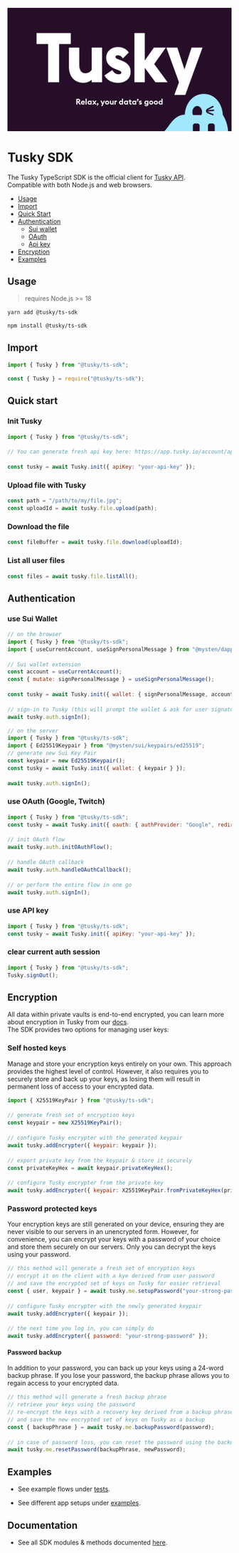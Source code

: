 <p align="center">
<img src="./og-image.png" alt="Logo">
</p>

# Tusky SDK

The Tusky TypeScript SDK is the official client for [Tusky API](https://docs.tusky.io/).\
Compatible with both Node.js and web browsers.

- [Usage](#usage)
- [Import](#import)
- [Quick Start](#quick-start)
- [Authentication](#authentication)
  - [Sui wallet](#use-sui-wallet)
  - [OAuth](#use-oauth-google-twitch)
  - [Api key](#use-api-key)
- [Encryption](#encryption)
- [Examples](#examples)

## Usage

> requires Node.js >= 18

<CodeGroup>
  <CodeGroupItem title="yarn">

```console:no-line-numbers
yarn add @tusky/ts-sdk
```

  </CodeGroupItem>
  <CodeGroupItem title="npm">

```console:no-line-numbers
npm install @tusky/ts-sdk
```

  </CodeGroupItem>
</CodeGroup>

## Import

<CodeGroup>
  <CodeGroupItem title="ES Modules">

```js
import { Tusky } from "@tusky/ts-sdk";
```

  </CodeGroupItem>
  <CodeGroupItem title="CommonJS">

```js
const { Tusky } = require("@tusky/ts-sdk");
```

  </CodeGroupItem>
</CodeGroup>

## Quick start

### Init Tusky

```js
import { Tusky } from "@tusky/ts-sdk";

// You can generate fresh api key here: https://app.tusky.io/account/api-keys

const tusky = await Tusky.init({ apiKey: "your-api-key" });
```

### Upload file with Tusky

```js
const path = "/path/to/my/file.jpg";
const uploadId = await tusky.file.upload(path);
```

### Download the file

```js
const fileBuffer = await tusky.file.download(uploadId);
```

### List all user files

```js
const files = await tusky.file.listAll();
```

## Authentication

### use Sui Wallet

```js
// on the browser
import { Tusky } from "@tusky/ts-sdk";
import { useCurrentAccount, useSignPersonalMessage } from "@mysten/dapp-kit";

// Sui wallet extension
const account = useCurrentAccount();
const { mutate: signPersonalMessage } = useSignPersonalMessage();

const tusky = await Tusky.init({ wallet: { signPersonalMessage, account } });

// sign-in to Tusky (this will prompt the wallet & ask for user signature)
await tusky.auth.signIn();
```

```js
// on the server
import { Tusky } from "@tusky/ts-sdk";
import { Ed25519Keypair } from "@mysten/sui/keypairs/ed25519";
// generate new Sui Key Pair
const keypair = new Ed25519Keypair();
const tusky = await Tusky.init({ wallet: { keypair } });

await tusky.auth.signIn();
```

### use OAuth (Google, Twitch)

```js
import { Tusky } from "@tusky/ts-sdk";
const tusky = await Tusky.init({ oauth: { authProvider: "Google", redirectUri: "http://localhost:3000" } });

// init OAuth flow
await tusky.auth.initOAuthFlow();

// handle OAuth callback
await tusky.auth.handleOAuthCallback();

// or perform the entire flow in one go
await tusky.auth.signIn();
```

### use API key

```js
import { Tusky } from "@tusky/ts-sdk";
const tusky = await Tusky.init({ apiKey: "your-api-key" });
```

### clear current auth session

```js
import { Tusky } from "@tusky/ts-sdk";
Tusky.signOut();
```

## Encryption

All data within private vaults is end-to-end encrypted, you can learn more about encryption in Tusky from our [docs](https://docs.tusky.io/tusky-encryption/tusky-encryption).\
The SDK provides two options for managing user keys:

### Self hosted keys

Manage and store your encryption keys entirely on your own. This approach provides the highest level of control. However, it also requires you to securely store and back up your keys, as losing them will result in permanent loss of access to your encrypted data.

```js
import { X25519KeyPair } from "@tusky/ts-sdk";

// generate fresh set of encryption keys
const keypair = new X25519KeyPair();

// configure Tusky encrypter with the generated keypair
await tusky.addEncrypter({ keypair: keypair });

// export private key from the keypair & store it securely
const privateKeyHex = await keypair.privateKeyHex();

// configure Tusky encrypter from the private key
await tusky.addEncrypter({ keypair: X25519KeyPair.fromPrivateKeyHex(privateKeyHex) });
```

### Password protected keys

Your encryption keys are still generated on your device, ensuring they are never visible to our servers in an unencrypted form. However, for convenience, you can encrypt your keys with a password of your choice and store them securely on our servers. Only you can decrypt the keys using your password.

```js
// this method will generate a fresh set of encryption keys
// encrypt it on the client with a kye derived from user password
// and save the encrypted set of keys on Tusky for easier retrieval
const { user, keypair } = await tusky.me.setupPassword("your-strong-password");

// configure Tusky encrypter with the newly generated keypair
await tusky.addEncrypter({ keypair });

// the next time you log in, you can simply do
await tusky.addEncrypter({ password: "your-strong-password" });
```

#### Password backup

In addition to your password, you can back up your keys using a 24-word backup phrase. If you lose your password, the backup phrase allows you to regain access to your encrypted data.

```js
// this method will generate a fresh backup phrase
// retrieve your keys using the password
// re-encrypt the keys with a recovery key derived from a backup phrase
// and save the new encrypted set of keys on Tusky as a backup
const { backupPhrase } = await tusky.me.backupPassword(password);

// in case of password loss, you can reset the password using the backup phrase
await tusky.me.resetPassword(backupPhrase, newPassword);
```

## Examples

- See example flows under [tests](src/__tests__).

- See different app setups under [examples](examples).

## Documentation

- See all SDK modules & methods documented [here](DOCS.md).
